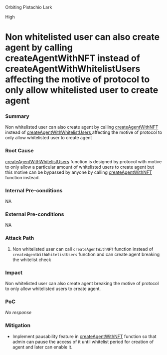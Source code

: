 Orbiting Pistachio Lark

High

# Non whitelisted user can also create agent by calling createAgentWithNFT instead of createAgentWithWhitelistUsers affecting the motive of protocol to only allow whitelisted user to create agent

### Summary

Non whitelisted user can also create agent by calling [createAgentWithNFT ](https://github.com/sherlock-audit/2025-03-crestal-network/blob/27a3c28155702b3a68f29347efedffb048010e33/crestal-omni-contracts/src/BlueprintCore.sol#L510)instead of [createAgentWithWhitelistUsers ](https://github.com/sherlock-audit/2025-03-crestal-network/blob/27a3c28155702b3a68f29347efedffb048010e33/crestal-omni-contracts/src/BlueprintCore.sol#L521C14-L521C43) affecting the motive of protocol to only allow whitelisted user to create agent

### Root Cause

[createAgentWithWhitelistUsers](https://github.com/sherlock-audit/2025-03-crestal-network/blob/27a3c28155702b3a68f29347efedffb048010e33/crestal-omni-contracts/src/BlueprintCore.sol#L521C14-L521C43) function is designed by protocol with motive to only allow a particular amount of whitelisted users to create agent but this motive can be bypassed by anyone by calling [createAgentWithNFT](https://github.com/sherlock-audit/2025-03-crestal-network/blob/27a3c28155702b3a68f29347efedffb048010e33/crestal-omni-contracts/src/BlueprintCore.sol#L510) function instead.

### Internal Pre-conditions

NA

### External Pre-conditions

NA

### Attack Path

1. Non whitelisted user can call `createAgentWithNFT` function instead of `createAgentWithWhitelistUsers` function and can create agent breaking the whitelist check

### Impact

Non whitelisted user can also create agent breaking the motive of protocol to only allow whitelisted users to create agent.

### PoC

_No response_

### Mitigation

- Implement pausability feature in [createAgentWithNFT](https://github.com/sherlock-audit/2025-03-crestal-network/blob/27a3c28155702b3a68f29347efedffb048010e33/crestal-omni-contracts/src/BlueprintCore.sol#L510) function so that admin can pause the access of it until whitelist period for creation of agent and later can enable it.